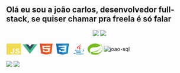 ## Olá eu sou a joão carlos, desenvolvedor full-stack, se quiser chamar pra freela é só falar
<div align="center">
  <a href="https://github.com/joao-belmiro" style="text-decoration: none;">
  <img height="180em" src="https://github-readme-stats.vercel.app/api?username=joao-belmiro&show_icons=true&theme=dark&include_all_commits=true&count_private=true"/>
  <img height="180em" src="https://github-readme-stats.vercel.app/api/top-langs/?username=joao-belmiro&layout=compact&langs_count=7&theme=dark"/>
</div>
<div style="display: inline_block"><br>
  <img align="center" alt="joao-Js"  height="30" width="40" src="https://raw.githubusercontent.com/devicons/devicon/master/icons/javascript/javascript-plain.svg">
  <img align="center" alt="joao-Vuejs" height="30" width="40" src="https://raw.githubusercontent.com/devicons/devicon/master/icons/vuejs/vuejs-original.svg">
  <img align="center" alt="joao-HTML" height="30" width="40" src="https://raw.githubusercontent.com/devicons/devicon/master/icons/html5/html5-original.svg">
  <img align="center" alt="joao-CSS" height="30" width="40" src="https://raw.githubusercontent.com/devicons/devicon/master/icons/css3/css3-original.svg">
  <img align="center" alt="joao-java" height="30" width="40" src="https://raw.githubusercontent.com/devicons/devicon/master/icons/java/java-original.svg">
  <img align="center" alt="joao-spring" height="30" width="40" src="https://raw.githubusercontent.com/devicons/devicon/master/icons/spring/spring-original.svg">
  <img align="center" alt="joao-sql" height="30" width="40" src="https://cdn.jsdelivr.net/gh/devicons/devicon/icons/mysql/mysql-original.svg">

</div>
  <br>
<div> 
  <a href="https://www.linkedin.com/in/jo%C3%A3o-gon%C3%A7alves-294300191/" style="text-decoration: none;" target="_blank"><img src="https://img.shields.io/badge/-LinkedIn-%230077B5?style=for-the-badge&logo=linkedin&logoColor=white" target="_blank"></a> 
  <a href="https://api.whatsapp.com/send?phone=5591983529700&text=" style="text-decoration: none;" target="_blank"><img src="https://img.shields.io/badge/WhatsApp-25D366?style=for-the-badge&logo=whatsapp&logoColor=white" target="_blank"></a> 
</div>

<!--
**joao-belmiro/joao-belmiro** is a ✨ _special_ ✨ repository because its `README.md` (this file) appears on your GitHub profile.

Here are some ideas to get you started:

- 🔭 I’m currently working on ...
- 🌱 I’m currently learning ...
- 👯 I’m looking to collaborate on ...
- 🤔 I’m looking for help with ...
- 💬 Ask me about ...
- 📫 How to reach me: ...
- 😄 Pronouns: ...
- ⚡ Fun fact: ...
-->

